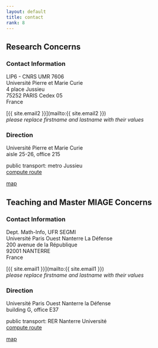 ```yaml
---
layout: default
title: contact
rank: 8
---
```


## Research Concerns

### Contact Information

LIP6 - CNRS UMR 7606<br/>
Université Pierre et Marie Curie<br/>
4 place Jussieu<br/>
75252 PARIS Cedex 05<br/>
France

[{{ site.email2 }}](mailto:{{ site.email2 }})<br/>
_please replace firstname and lastname with their values_

### Direction

Université Pierre et Marie Curie<br/>
aisle 25-26, office 215

public transport: metro Jussieu<br/>
<i class="icon-hand-right"></i> [compute route](http://www.ratp.fr/itineraires/en/ratp/recherche-avancee?end=Jussieu+%28METRO%29%2C+Paris)

<i class="icon-map-marker"></i> [map](http://maps.google.fr/maps?q=LIP6,+Place+Jussieu,+Paris&amp;hl=fr&amp;ll=48.846954,2.354357&amp;spn=0.003392,0.004823&amp;sll=48.847111,2.357037&amp;sspn=0.006785,0.009645&amp;oq=LIP6&amp;hq=LIP6,+Place+Jussieu,+Paris&amp;radius=15000&amp;t=m&amp;z=18)

## Teaching and Master MIAGE Concerns

### Contact Information

Dept. Math-Info, UFR SEGMI<br/>
Université Paris Ouest Nanterre La Défense<br/>
200 avenue de la République<br/>
92001 NANTERRE<br/>
France

[{{ site.email1 }}](mailto:{{ site.email1 }})<br/>
_please replace firstname and lastname with their values_

### Direction

Université Paris Ouest Nanterre la Défense<br/>
building G, office E37

public transport: RER Nanterre Université<br/>
<i class="icon-hand-right"></i> [compute route](http://www.ratp.fr/itineraires/en/ratp/recherche-avancee?end=Nanterre-Universite+%28RER%29%2C+Nanterre)

<i class="icon-map-marker"></i> [map](https://www.google.fr/maps/place/U.F.R.+Sciences+%C3%89conomiques,+Gestion,+Math%C3%A9matiques,+Informatique/@48.9037822,2.2150113,17z/data=!4m2!3m1!1s0x0:0xade365e28caa2d74)
